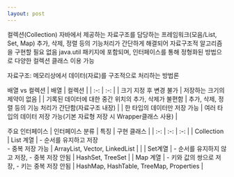 ```yaml
---
layout: post
---
```


컬렉션(Collection)
자바에서 제공하는 자료구조를 담당하는 프레임워크(모음/List, Set, Map)
추가, 삭제, 정렬 등의 기능처리가 간단하게 해결되어 자료구조적 알고리즘을 구현할 필요 없음
java.util 패키지에 포함되며, 인터페이스를 통해 정형화된 방법으로 다양한 컬렉션 클래스 이용 가능

자료구조: 메모리상에서 데이터(자료)를 구조적으로 처리하는 방법론

배열 vs 컬렉션
| 배열 | 컬렉션 |
| :-: | :-: |
| 크기 지정 후 변경 불가 | 저장하는 크기의 제약이 없음 |
| 기록된 데이터에 대한 중간 위치의 추가, 삭제가 불편함 | 추가, 삭제, 정렬 등의 기능 처리가 간단함(자료구조 내장) |
| 한 타입의 데이터만 저장 가능 | 여러 타입의 데이터 저장 가능(기본 자료형 저장 시 Wrapper클래스 사용) |

주요 인터페이스
| 인터페이스 분류 | 특징 | 구현 클래스 |
| :-: | :-: | :-: |
| Collection | List 계열 | - 순서를 유지하고 저장<br />- 중복 저장 가능 | ArrayList, Vector, LinkedList |
| | Set계열 | - 순서를 유지하지 않고 저장, - 중복 저장 안됨 | HashSet, TreeSet |
| Map 계열 | - 키와 값의 쌍으로 저장, - 키는 중복 저장 안됨 | HashMap, HashTable, TreeMap, Properties |
